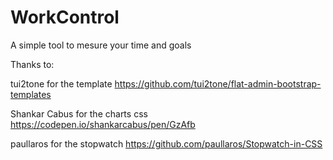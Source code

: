 # WorkControl
A simple tool to mesure your time and goals 

Thanks to:

tui2tone for the template
https://github.com/tui2tone/flat-admin-bootstrap-templates

Shankar Cabus for the charts css
https://codepen.io/shankarcabus/pen/GzAfb

paullaros for the stopwatch
https://github.com/paullaros/Stopwatch-in-CSS

